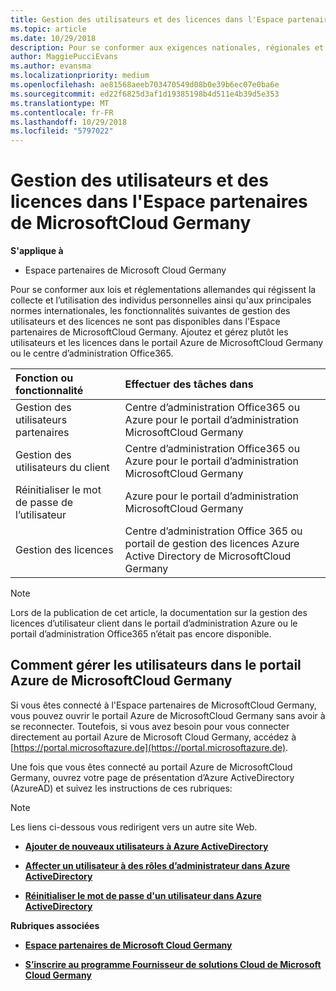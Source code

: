 ```yaml
---
title: Gestion des utilisateurs et des licences dans l'Espace partenaires de MicrosoftCloud Germany | Espace partenaires de MicrosoftCloud Germany
ms.topic: article
ms.date: 10/29/2018
description: Pour se conformer aux exigences nationales, régionales et sectorielles qui régissent la collecte et l’utilisation des données personnelles, les fonctionnalités de gestion des utilisateurs ne sont pas disponibles dans l'Espace partenaires de MicrosoftCloud Germany. Ajoutez et gérez plutôt les utilisateurs dans le portail Azure de MicrosoftCloud Germany.
author: MaggiePucciEvans
ms.author: evansma
ms.localizationpriority: medium
ms.openlocfilehash: ae81568aeeb703470549d08b0e39b6ec07e0ba6e
ms.sourcegitcommit: ed22f6825d3af1d19385198b4d511e4b39d5e353
ms.translationtype: MT
ms.contentlocale: fr-FR
ms.lasthandoff: 10/29/2018
ms.locfileid: "5797022"
---
```

# <a name="user-and-license-management-in-partner-center-for-microsoft-cloud-germany"></a>Gestion des utilisateurs et des licences dans l'Espace partenaires de MicrosoftCloud Germany

**S'applique à**

-  Espace partenaires de Microsoft Cloud Germany

Pour se conformer aux lois et réglementations allemandes qui régissent la collecte et l’utilisation des individus personnelles ainsi qu'aux principales normes internationales, les fonctionnalités suivantes de gestion des utilisateurs et des licences ne sont pas disponibles dans l'Espace partenaires de MicrosoftCloud Germany. Ajoutez et gérez plutôt les utilisateurs et les licences dans le portail Azure de MicrosoftCloud Germany ou le centre d’administration Office365.

Fonction ou fonctionnalité | Effectuer des tâches dans
:--- | :---
Gestion des utilisateurs partenaires | Centre d’administration Office365 ou Azure pour le portail d’administration MicrosoftCloud Germany
Gestion des utilisateurs du client | Centre d’administration Office365 ou Azure pour le portail d’administration MicrosoftCloud Germany
Réinitialiser le mot de passe de l’utilisateur | Azure pour le portail d’administration MicrosoftCloud Germany
Gestion des licences | Centre d’administration Office 365 ou portail de gestion des licences Azure Active Directory de MicrosoftCloud Germany

> [!NOTE]  
> Lors de la publication de cet article, la documentation sur la gestion des licences d’utilisateur client dans le portail d’administration Azure ou le portail d’administration Office365 n’était pas encore disponible.

## <a name="how-to-manage-users-in-the-azure-portal-for-microsoft-cloud-germany"></a>Comment gérer les utilisateurs dans le portail Azure de MicrosoftCloud Germany 

Si vous êtes connecté à l'Espace partenaires de MicrosoftCloud Germany, vous pouvez ouvrir le portail Azure de MicrosoftCloud Germany sans avoir à se reconnecter. Toutefois, si vous avez besoin pour vous connecter directement au portail Azure de Microsoft Cloud Germany, accédez à [https://portal.microsoftazure.de](https://portal.microsoftazure.de). 

Une fois que vous êtes connecté au portail Azure de MicrosoftCloud Germany, ouvrez votre page de présentation d’Azure ActiveDirectory (AzureAD) et suivez les instructions de ces rubriques:

> [!NOTE]  
> Les liens ci-dessous vous redirigent vers un autre site Web. 

-  [**Ajouter de nouveaux utilisateurs à Azure ActiveDirectory**](https://docs.microsoft.com/azure/active-directory/active-directory-users-create-azure-portal)

-  [**Affecter un utilisateur à des rôles d’administrateur dans Azure ActiveDirectory**](https://docs.microsoft.com/azure/active-directory/active-directory-users-assign-role-azure-portal)

-  [**Réinitialiser le mot de passe d'un utilisateur dans Azure ActiveDirectory**](https://docs.microsoft.com/azure/active-directory/active-directory-users-reset-password-azure-portal)

**Rubriques associées**

-  [**Espace partenaires de Microsoft Cloud Germany**](partner-center-for-microsoft-cloud-germany.md)

-  [**S’inscrire au programme Fournisseur de solutions Cloud de Microsoft Cloud Germany**](enroll-in-csp-for-microsoft-cloud-germany.md)
